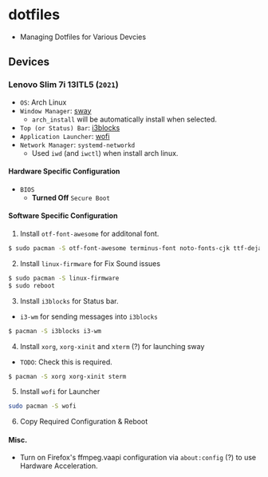 # dotfiles

* Managing Dotfiles for Various Devcies

## Devices

### Lenovo Slim 7i 13ITL5 (`2021`)

* `OS`: Arch Linux
* `Window Manager`: [sway](https://swaywm.org/)
  * `arch_install` will be automatically install when selected.
* `Top (or Status) Bar`: [i3blocks](https://github.com/vivien/i3blocks)
* `Application Launcher`: [wofi](https://man.archlinux.org/man/wofi.1.en)
* `Network Manager`: `systemd-networkd`
  * Used `iwd` (and `iwctl`) when install arch linux.
  
#### Hardware Specific Configuration

* `BIOS`
  * **Turned Off** `Secure Boot`

#### Software Specific Configuration

1. Install `otf-font-awesome` for additonal font.
```bash
$ sudo pacman -S otf-font-awesome terminus-font noto-fonts-cjk ttf-dejavu
```

2. Install `linux-firmware` for Fix Sound issues
```bash
$ sudo pacman -S linux-firmware
$ sudo reboot
```

3. Install `i3blocks` for Status bar.
  * `i3-wm` for sending messages into `i3blocks`
```bash
$ pacman -S i3blocks i3-wm
```

4. Install `xorg`, `xorg-xinit` and `xterm` (?) for launching sway
  * `TODO`: Check this is required.
  ```bash
  $ pacman -S xorg xorg-xinit sterm
  ```

5. Install `wofi` for Launcher
```bash
sudo pacman -S wofi
```

6. Copy Required Configuration & Reboot


#### Misc.

* Turn on Firefox's ffmpeg.vaapi configuration via `about:config` (?)
to use Hardware Acceleration.
